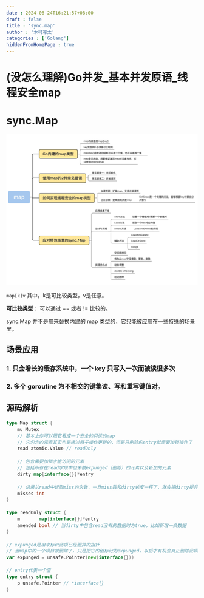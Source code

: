 ```yaml
---
date : 2024-06-24T16:21:57+08:00
draft : false
title : 'sync.map'
author : '木村凉太'
categories : ['Golang']
hiddenFromHomePage : true 
---
```


# (没怎么理解)Go并发_基本并发原语_线程安全map

# sync.Map

![请输入图片描述](./../../assets/images/2024/08/502003932.jpg)

`map[k]v` 其中，k是可比较类型，v是任意。

**可比较类型**： 可以通过 == 或者 != 比较的。

sync.Map 并不是用来替换内建的 map 类型的，它只能被应用在一些特殊的场景里。

## 场景应用

### 1. 只会增长的缓存系统中，一个 key 只写入一次而被读很多次

### 2. 多个 goroutine 为不相交的键集读、写和重写键值对。

## 源码解析

```go
type Map struct {
    mu Mutex
    // 基本上你可以把它看成一个安全的只读的map
    // 它包含的元素其实也是通过原子操作更新的，但是已删除的entry就需要加锁操作了
    read atomic.Value // readOnly

    // 包含需要加锁才能访问的元素
    // 包括所有在read字段中但未被expunged（删除）的元素以及新加的元素
    dirty map[interface{}]*entry

    // 记录从read中读取miss的次数，一旦miss数和dirty长度一样了，就会把dirty提升为read，并把dirty置空
    misses int
}

type readOnly struct {
    m       map[interface{}]*entry
    amended bool // 当dirty中包含read没有的数据时为true，比如新增一条数据
}

// expunged是用来标识此项已经删掉的指针
// 当map中的一个项目被删除了，只是把它的值标记为expunged，以后才有机会真正删除此项
var expunged = unsafe.Pointer(new(interface{}))

// entry代表一个值
type entry struct {
    p unsafe.Pointer // *interface{}
}